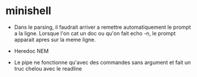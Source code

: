 # minishell

- Dans le parsing, il faudrait arriver a remettre automatiquement le prompt a la ligne.
Lorsque l'on cat un doc ou qu'on fait echo -n, le prompt apparait apres sur la meme ligne.

- Heredoc NEM

- Le pipe ne fonctionne qu'avec des commandes sans argument et fait un truc chelou avec le readline